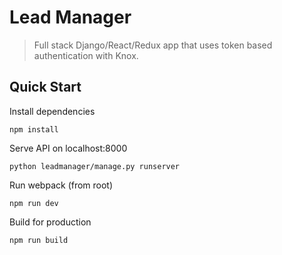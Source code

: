 # Lead Manager

> Full stack Django/React/Redux app that uses token based authentication with Knox.

## Quick Start

Install dependencies
```
npm install
```
Serve API on localhost:8000
```
python leadmanager/manage.py runserver
```
Run webpack (from root)
```
npm run dev
```
Build for production
```
npm run build
```
